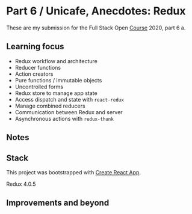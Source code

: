 # Part 6 / Unicafe, Anecdotes: Redux 

These are my submission for the Full Stack Open [Course](https://fullstackopen.com/en) 2020, part 6 a.

## Learning focus
- Redux workflow and architecture
- Reducer functions
- Action creators
- Pure functions / immutable objects
- Uncontrolled forms
- Redux store to manage app state
- Access dispatch and state with `react-redux`
- Manage combined reducers
- Communication between Redux and server
- Asynchronous actions with `redux-thunk`

## Notes

## Stack

This project was bootstrapped with [Create React App](https://github.com/facebook/create-react-app).

Redux 4.0.5

## Improvements and beyond

